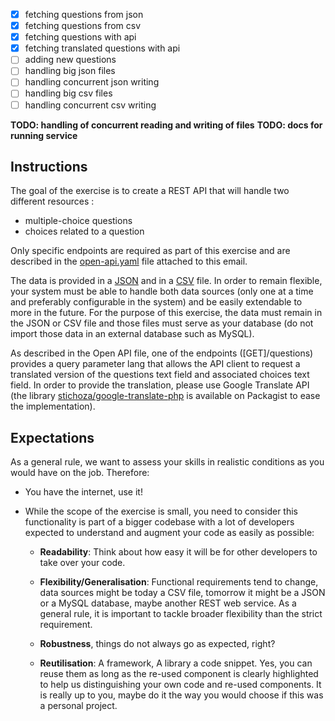 - [x] fetching questions from json
- [x] fetching questions from csv
- [x] fetching questions with api
- [x] fetching translated questions with api
- [ ] adding new questions
- [ ] handling big json files
- [ ] handling concurrent json writing
- [ ] handling big csv files
- [ ] handling concurrent csv writing

__TODO: handling of concurrent reading and writing of files__
__TODO: docs for running service__

## Instructions

The goal of the exercise is to create a REST API that will handle two different resources :

- multiple-choice questions
- choices related to a question

Only specific endpoints are required as part of this exercise and are described in the
[open-api.yaml](open-api.yaml) file attached to this email.

The data is provided in a [JSON](questions.json) and in a [CSV](questions.csv) file. In order to remain flexible, your
system must be able to handle both data sources
(only one at a time and preferably configurable in the system) and be easily extendable to more in the future. For the
purpose of this exercise, the data must remain in the JSON or CSV file and those files must serve as your database (do
not import those data in an external database such as MySQL).

As described in the Open API file, one of the endpoints ([GET]/questions) provides a query parameter lang that allows
the API client to request a translated version of the questions text field and associated choices text field. In order
to provide the translation, please use Google Translate API
(the library [stichoza/google-translate-php](https://github.com/Stichoza/google-translate-php) is available on Packagist
to ease the implementation).

## Expectations

As a general rule, we want to assess your skills in realistic conditions as you would have on the job. Therefore:

- You have the internet, use it!
- While the scope of the exercise is small, you need to consider this functionality is part of a bigger codebase with a
  lot of developers expected to understand and augment your code as easily as possible:

    - __Readability__: Think about how easy it will be for other developers to take over your code.

    - __Flexibility/Generalisation__: Functional requirements tend to change, data sources might be today a CSV file,
      tomorrow it might be a JSON or a MySQL database, maybe another REST web service. As a general rule, it is
      important to tackle broader flexibility than the strict requirement.

    - __Robustness__, things do not always go as expected, right?

    - __Reutilisation__: A framework, A library a code snippet. Yes, you can reuse them as long as the re-used component
      is clearly highlighted to help us distinguishing your own code and re-used components. It is really up to you,
      maybe do it the way you would choose if this was a personal project.